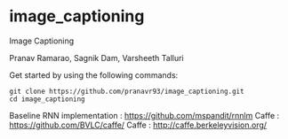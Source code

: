 # image_captioning
Image Captioning

Pranav Ramarao, Sagnik Dam, Varsheeth Talluri

Get started by using the following commands:

```
git clone https://github.com/pranavr93/image_captioning.git
cd image_captioning
```

Baseline RNN implementation : https://github.com/mspandit/rnnlm
Caffe : https://github.com/BVLC/caffe/
Caffe : http://caffe.berkeleyvision.org/
